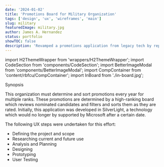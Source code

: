 ```yaml
---
date: '2024-01-02'
title: 'Promotions Board for Military Organization'
tags: ['design', 'ux', 'wireframes', 'main']
slug: military
featuredImage: military.jpg
author: James A. Hernandez
status: portfolio
showTOC: false
description: 'Revamped a promotions application from legacy tech by replicating features and adding new requirements as specified by a promotions board. Applied a complete User Experience process in a SCRUM environment.'
---
```


import H2ThemeWrapper from 'wrappers/H2ThemeWrapper';
import CodeSection from 'components/CodeSection';
import BetterImageModal from 'components/BetterImageModal';
import CompContainer from 'content/rbfcu/CompContainer';
import InBoard from './in-board.jpg';


<H2ThemeWrapper>Synopsis</H2ThemeWrapper>

This organization must determine and sort promotions every year for multiple ranks. These promotions are determined by a high-ranking board which reviews nominated candidates and filters and sorts them as they are rated. Initially, this application was developed in SilverLight, a technology which would no longer by supported by Microsoft after a certain date.

The following UX steps were undertaken for this effort:

* Defining the project and scope
* Researching current and future use
* Analysis and Planning
* Designing
* Prototyping
* User Testing



<BetterImageModal 
imageUrlFromFolder={InBoard}
title="In-board"
initialSize="40rem"
frameStyles="p-3"
border
modalImageSize="largeImageModal"
/>